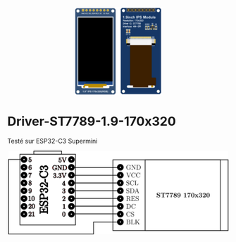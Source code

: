 <p align="center">
  <img src="./ST7789_1.9_170x320.png" width="200">
<p/>



# Driver-ST7789-1.9-170x320
Testé sur ESP32-C3 Supermini



<p align="center">
  <img src="./Branchement.png" width="500">
<p/>
